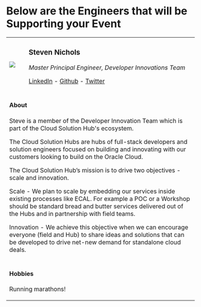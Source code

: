 # Below are the Engineers that will be Supporting your Event

<table class="hubperson"><tr>
<td class="sepicture"><img src="https://avatars2.githubusercontent.com/u/25616102?s=400&u=e4b45fe0daf2ca2ac5369d5b831a641549f92b6e&v=4"/></td>
<td class="setext"><p><h3>Steven Nichols</h3></p>
<p><em>Master Principal Engineer, Developer Innovations Team</em></p>
<p>
<a href="https://www.linkedin.com/in/steve-nichols-820b634/" target="lin">LinkedIn</a> -
<a href="https://github.com/snicholspa" target="git">Github</a> -
<a href="https://#" target="twit">Twitter</a>
</p>
</td></tr><tr><td colspan="2" class="seDetailSpace">
<h4>About</h4>
<p class="aboutText">
Steve is a member of the Developer Innovation Team which is part of the Cloud Solution Hub's ecosystem.

The Cloud Solution Hubs are hubs of full-stack developers and solution engineers focused on building and innovating with our customers looking to build on the Oracle Cloud.

The Cloud Solution Hub’s mission is to drive two objectives - scale and innovation.

Scale - We plan to scale by embedding our services inside existing processes like ECAL. For example a POC or a Workshop should be standard bread and butter services delivered out of the Hubs and in partnership with field teams.

Innovation - We achieve this objective when we can encourage everyone (field and Hub) to share ideas and solutions that can be developed to drive net-new demand for standalone cloud deals.
</p></td></tr><tr><td colspan="2" class="seDetailSpace">
<h4>Hobbies</h4>
<p class="aboutText">
Running marathons!
</p></td></tr></table>
